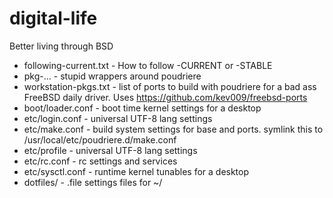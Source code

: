digital-life
============

Better living through BSD

* following-current.txt - How to follow -CURRENT or -STABLE
* pkg-... - stupid wrappers around poudriere
* workstation-pkgs.txt - list of ports to build with poudriere for a bad ass
  FreeBSD daily driver. Uses https://github.com/kev009/freebsd-ports
* boot/loader.conf - boot time kernel settings for a desktop
* etc/login.conf - universal UTF-8 lang settings
* etc/make.conf - build system settings for base and ports.  symlink this to
  /usr/local/etc/poudriere.d/make.conf
* etc/profile - universal UTF-8 lang settings
* etc/rc.conf - rc settings and services
* etc/sysctl.conf - runtime kernel tunables for a desktop
* dotfiles/ - .file settings files for ~/
